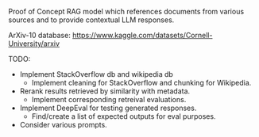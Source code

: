 Proof of Concept RAG model which references documents from various sources and to provide contextual LLM responses.

ArXiv-10 database: https://www.kaggle.com/datasets/Cornell-University/arxiv

TODO:
- Implement StackOverflow db and wikipedia db
    - Implement cleaning for StackOverflow and chunking for Wikipedia.
- Rerank results retrieved by similarity with metadata.
    - Implement corresponding retreival evaluations.
- Implement DeepEval for testing generated responses.
    - Find/create a list of expected outputs for eval purposes.
- Consider various prompts.
